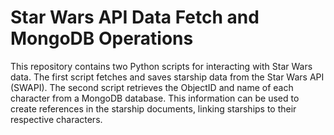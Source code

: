 # Star Wars API Data Fetch and MongoDB Operations
This repository contains two Python scripts for interacting with Star Wars data. The first script fetches and saves starship data from the Star Wars API (SWAPI). The second script retrieves the ObjectID and name of each character from a MongoDB database. This information can be used to create references in the starship documents, linking starships to their respective characters.